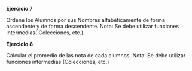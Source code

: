 **Ejercicio 7** 

Ordene los Alumnos por sus Nombres alfabéticamente de forma
ascendente y de forma descendente.
Nota: Se debe utilizar funciones intermedias( Colecciones,
etc.).

**Ejercicio 8**

Calcular el promedio de las nota de cada alumnos.
Nota: Se debe utilizar funciones intermedias (Colecciones, etc.)